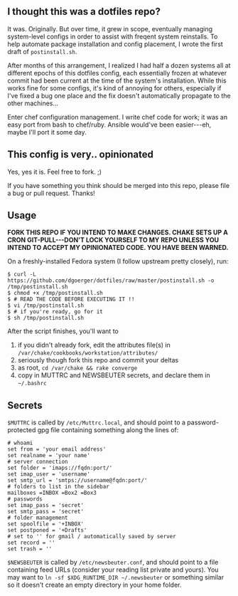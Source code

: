 I thought this was a dotfiles repo?
-----------------------------------

It was. Originally. But over time, it grew in scope, eventually managing system-level configs in order to assist with freqent system reinstalls. To help automate package installation and config placement, I wrote the first draft of `postinstall.sh`.

After months of this arrangement, I realized I had half a dozen systems all at different epochs of this dotfiles config, each essentially frozen at whatever commit had been current at the time of the system's installation. While this works fine for some configs, it's kind of annoying for others, especially if I've fixed a bug one place and the fix doesn't automatically propagate to the other machines...

Enter chef configuration management. I write chef code for work; it was an easy port from bash to chef/ruby. Ansible would've been easier---eh, maybe I'll port it some day.


This config is very.. opinionated
---------------------------------

Yes, yes it is. Feel free to fork. ;)

If you have something you think should be merged into this repo, please file a bug or pull request. Thanks!


Usage
-----

**FORK THIS REPO IF YOU INTEND TO MAKE CHANGES. CHAKE SETS UP A CRON GIT-PULL---DON'T LOCK YOURSELF TO MY REPO UNLESS YOU INTEND TO ACCEPT MY OPINIONATED CODE. YOU HAVE BEEN WARNED.**

On a freshly-installed Fedora system (I follow upstream pretty closely), run:

```
$ curl -L https://github.com/dgoerger/dotfiles/raw/master/postinstall.sh -o /tmp/postinstall.sh
$ chmod +x /tmp/postinstall.sh
$ # READ THE CODE BEFORE EXECUTING IT !!
$ vi /tmp/postinstall.sh
$ # if you're ready, go for it
$ sh /tmp/postinstall.sh
```

After the script finishes, you'll want to

  1. if you didn't already fork, edit the attributes file(s) in `/var/chake/cookbooks/workstation/attributes/`
  2. seriously though fork this repo and commit your deltas
  3. as root, `cd /var/chake && rake converge`
  4. copy in MUTTRC and NEWSBEUTER secrets, and declare them in `~/.bashrc`


Secrets
-------

`$MUTTRC` is called by `/etc/Muttrc.local`, and should point to a password-protected gpg file containing something along the lines of:

```
# whoami
set from = 'your email address'
set realname = 'your name'
# server connection
set folder = 'imaps://fqdn:port/'
set imap_user = 'username'
set smtp_url = 'smtps://username@fqdn:port/'
# folders to list in the sidebar
mailboxes =INBOX =Box2 =Box3
# passwords
set imap_pass = 'secret'
set smtp_pass = 'secret'
# folder management
set spoolfile = '+INBOX'
set postponed = '+Drafts'
# set to '' for gmail / automatically saved by server
set record = ''
set trash = ''
```

`$NEWSBEUTER` is called by `/etc/newsbeuter.conf`, and should point to a file containing feed URLs (consider your reading list private and yours). You may want to `ln -sf $XDG_RUNTIME_DIR ~/.newsbeuter` or something similar so it doesn't create an empty directory in your home folder.
